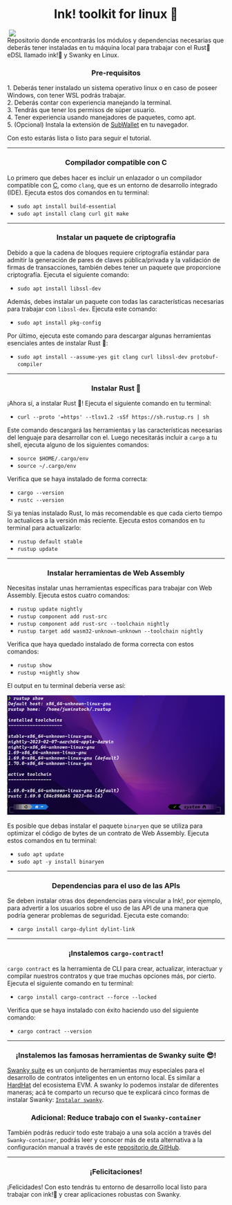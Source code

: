<h1 align="center">Ink! toolkit for linux 🐧</h1>
<img src="https://media.giphy.com/media/v1.Y2lkPTc5MGI3NjExaXh0aXUzNHJkcmttdGV4YmhkMWFrbHUxMWhxcGxnbThmNmFlemo0cSZlcD12MV9pbnRlcm5hbF9naWZfYnlfaWQmY3Q9Zw/3og0ICG4WxdKSRzE3K/giphy.gif" align="right" width="500">
<p>
  Repositorio donde encontrarás los módulos y dependencias necesarias que deberás tener instaladas en tu máquina local para trabajar con el Rust🦀 eDSL llamado ink!🦑 y Swanky en Linux.
</p>
<h3 align="center">
  Pre-requisitos
</h3>
<p>
  1. Deberás tener instalado un sistema operativo linux o en caso de poseer Windows, con tener WSL podrás trabajar. <br>
  2. Deberás contar con experiencia manejando la terminal. <br>
  3. Tendrás que tener los permisos de súper usuario. <br>
  4. Tener experiencia usando manejadores de paquetes, como apt. <br>
  5. (Opcional) Instala la extensión de <a href="https://www.subwallet.app/">SubWallet</a> en tu navegador.
  
  Con esto estarás lista o listo para seguir el tutorial.
</p>
<hr>
<h3 align="center">
  Compilador compatible con C
</h3>
<p>
  Lo primero que debes hacer es incluir un enlazador o un compilador compatible con <a href="https://www.google.com/search?q=c+programming+language&oq=c+programming+language&aqs=chrome.0.0i355i512i543j46i340i512j0i512l5j69i60.8316j0j7&sourceid=chrome&ie=UTF-8">C</a>, como <code>clang</code>, que es un entorno de desarrollo integrado (IDE). Ejecuta estos dos comandos en tu terminal: </p>
  <ul>
    <li><code>sudo apt install build-essential</code></li>
    <li><code>sudo apt install clang curl git make</code></li>
  </ul>
  <hr>
<h3 align="center">
  Instalar un paquete de criptografía
</h3>
<p>
  Debido a que la cadena de bloques requiere criptografía estándar para admitir la generación de pares de claves pública/privada y la validación de firmas de             transacciones, también debes tener un paquete que proporcione criptografía. Ejecuta el siguiente comando: </p>
<ul>
  <li><code>sudo apt install libssl-dev</code></li> 
</ul>
<p>
  Además, debes instalar un paquete con todas las características necesarias para trabajar con <code>libssl-dev</code>. Ejecuta este comando: </p>
  <ul>
    <li><code>sudo apt install pkg-config</code></li>
  </ul>
 <p>
  Por último, ejecuta este comando para descargar algunas herramientas esenciales antes de instalar Rust 🦀: </p>
  <ul>
    <li><code>sudo apt install --assume-yes git clang curl libssl-dev protobuf-compiler</code></li>
  </ul>
<hr>
<h3 align="center">
  Instalar Rust 🦀
</h3>
<p>
  ¡Ahora sí, a instalar Rust 🦀! Ejecuta el siguiente comando en tu terminal: </p>
  <ul>
    <li><code>curl --proto '=https' --tlsv1.2 -sSf https://sh.rustup.rs | sh</code></li>
  </ul>
<p>
Este comando descargará las herramientas y las características necesarias del lenguaje para desarrollar con el. Luego necesitarás incluir a <code>cargo</code> a tu shell, ejecuta alguno de los siguientes comandos: </p>
<ul>
  <li><code>source $HOME/.cargo/env</code></li>
  <li><code>source ~/.cargo/env</code></li>
</ul>
<p>Verifica que se haya instalado de forma correcta:</p>
<ul>
  <li><code>cargo --version</code></li>
  <li><code>rustc --version</code></li>
</ul>

<p>Si ya tenías instalado Rust, lo más recomendable es que cada cierto tiempo lo actualices a la versión más reciente. Ejecuta estos comandos en tu terminal para actualizarlo: </p>
<ul>
  <li><code>rustup default stable</code></li>
  <li><code>rustup update</code></li>
</ul>
<hr>
<h3 align="center">
  Instalar herramientas de Web Assembly
</h3>
<p>
  Necesitas instalar unas herramientas específicas para trabajar con Web Assembly. Ejecuta estos cuatro comandos: </p>
  <ul>
    <li><code>rustup update nightly</code></li>
    <li><code>rustup component add rust-src</code></li>
    <li><code>rustup component add rust-src --toolchain nightly</code></li>
    <li><code>rustup target add wasm32-unknown-unknown --toolchain nightly</code></li>
  </ul>
  <p>
    Verifica que haya quedado instalado de forma correcta con estos comandos: </p>
    <ul>
      <li><code>rustup show</code></li>
      <li><code>rustup +nightly show</code></li>
    </ul>
    <p>El output en tu terminal debería verse así:</p>
    <img src="/Linux/commands.png"/>
    <p>
  Es posible que debas instalar el  paquete <code>binaryen</code> que se utiliza para optimizar el código de bytes de un contrato de Web Assembly. Ejecuta estos comandos en tu terminal: </p>
  <ul>
    <li><code>sudo apt update</code></li>
    <li><code>sudo apt -y install binaryen</code> </li>
  </ul>
<hr>
<h3 align="center">
  Dependencias para el uso de las APIs
</h3>
<p>
  Se deben instalar otras dos dependencias para vincular a Ink!, por ejemplo, para advertir a los usuarios sobre el uso de las API de una manera que podría generar problemas de seguridad. Ejecuta este comando: </p>
  <ul>
    <li><code>cargo install cargo-dylint dylint-link</code></li>
  </ul>
<hr>
<h3 align="center">
  ¡Instalemos <code>cargo-contract</code>!
</h3>
<p>
  <code>cargo contract</code> es la herramienta de CLI para crear, actualizar, interactuar y compilar nuestros contratos y que trae muchas opciones más, por cierto. Ejecuta el siguiente comando en tu terminal: </p>
  <ul>
    <li><code>cargo install cargo-contract --force --locked</code></li>
  </ul>
  <p>
  Verifica que se haya instalado con éxito haciendo uso del siguiente comando: </p>
  <ul>
    <li><code>cargo contract --version</code></li>
  </ul>
<hr>
<h3 align="center">
  ¡Instalemos las famosas herramientas de Swanky suite 😎!
</h3>
<p>
  <a href="https://github.com/swankyhub">Swanky suite</a> es un conjunto de herramientas muy especiales para el desarrollo de contratos inteligentes en un entorno local. Es similar a <a href="https://hardhat.org/">HardHat</a> del ecosistema EVM. A swanky lo podemos instalar de diferentes maneras; acá te comparto un recurso que te explicará cinco formas de instalar Swanky: <a href="https://docs.astar.network/docs/build/wasm/swanky-suite/"><code>Instalar swanky</code></a>.
</p>
<h3 align="center">
  Adicional: Reduce trabajo con el <code>Swanky-container</code>
</h3>
<p>
  También podrás reducir todo este trabajo a una sola acción a través del <code>Swanky-container</code>, podrás leer y conocer más de esta alternativa a la configuración manual a través de este <a href="https://github.com/AstarNetwork/swanky-dev-container">repositorio de GitHub</a>.
</p>
<hr>
<h3 align="center">¡Felicitaciones!</h3>
<p>
  ¡Felicidades! Con esto tendrás tu entorno de desarrollo local listo para trabajar con ink!🦑 y crear aplicaciones robustas con Swanky.
</p>
